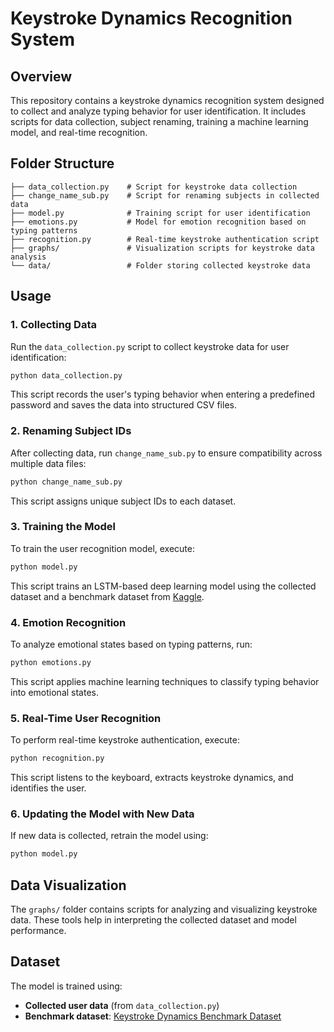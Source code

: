# Keystroke Dynamics Recognition System

## Overview
This repository contains a keystroke dynamics recognition system designed to collect and analyze typing behavior for user identification. It includes scripts for data collection, subject renaming, training a machine learning model, and real-time recognition.

## Folder Structure
```
├── data_collection.py    # Script for keystroke data collection
├── change_name_sub.py    # Script for renaming subjects in collected data
├── model.py              # Training script for user identification
├── emotions.py           # Model for emotion recognition based on typing patterns
├── recognition.py        # Real-time keystroke authentication script
├── graphs/               # Visualization scripts for keystroke data analysis
└── data/                 # Folder storing collected keystroke data
```


## Usage
### 1. Collecting Data
Run the `data_collection.py` script to collect keystroke data for user identification:
```sh
python data_collection.py
```
This script records the user's typing behavior when entering a predefined password and saves the data into structured CSV files.

### 2. Renaming Subject IDs
After collecting data, run `change_name_sub.py` to ensure compatibility across multiple data files:
```sh
python change_name_sub.py
```
This script assigns unique subject IDs to each dataset.

### 3. Training the Model
To train the user recognition model, execute:
```sh
python model.py
```
This script trains an LSTM-based deep learning model using the collected dataset and a benchmark dataset from [Kaggle](https://www.kaggle.com/datasets/carnegiecylab/keystroke-dynamics-benchmark-data-set).

### 4. Emotion Recognition
To analyze emotional states based on typing patterns, run:
```sh
python emotions.py
```
This script applies machine learning techniques to classify typing behavior into emotional states.

### 5. Real-Time User Recognition
To perform real-time keystroke authentication, execute:
```sh
python recognition.py
```
This script listens to the keyboard, extracts keystroke dynamics, and identifies the user.

### 6. Updating the Model with New Data
If new data is collected, retrain the model using:
```sh
python model.py
```

## Data Visualization
The `graphs/` folder contains scripts for analyzing and visualizing keystroke data. These tools help in interpreting the collected dataset and model performance.

## Dataset
The model is trained using:
- **Collected user data** (from `data_collection.py`)
- **Benchmark dataset**: [Keystroke Dynamics Benchmark Dataset](https://www.kaggle.com/datasets/carnegiecylab/keystroke-dynamics-benchmark-data-set)
